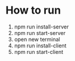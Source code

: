 # How to run
1. npm run install-server
2. npm run start-server
3. open new terminal
4. npm run install-client
5. npm run start-client
